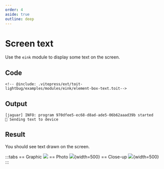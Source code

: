 ```yaml
---
order: 4
aside: true
outline: deep
---
```


# Screen text

Use the `eink` module to display some text on the screen.

## Code

<ToitGithubCode path="examples/modules/eink/element-box-text.toit">

```toit
<!-- @include: .vitepress/ext/toit-lightbug/examples/modules/eink/element-box-text.toit-->
```

</ToitGithubCode>

## Output

```
[jaguar] INFO: program 970dfee5-ec68-d8ad-ade5-06b62aaad39b started
💬 Sending text to device
```

## Result

You should see text drawn on the screen.

:::tabs
== Graphic
![](https://upload.r2.lb.chasm.cloud/2025/10/imgur/8QP1022.png)
== Photo
![](https://upload.r2.lb.chasm.cloud/2025/10/imgur/7ca0Nda.png){width=500}
== Close-up
![](https://upload.r2.lb.chasm.cloud/2025/10/ApplicationFrameHost_syTdANlguS.png){width=500}
:::
